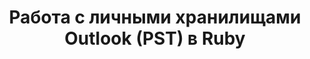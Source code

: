 ---
title: Работа с личными хранилищами Outlook (PST) в Ruby
type: docs
weight: 20
url: /java/working-with-outlook-personal-storage-pst-files-in-ruby/
---